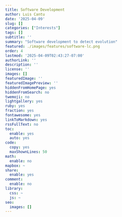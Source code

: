 ```yaml
---
title: Software Development
author: Luis Cantu
date: '2025-04-09'
slug: []
categories: ["Interests"]
tags: []
subtitle: ''
summary: "Software development to detect evolution"
featured: ./images/features/software-lc.png
order: 4
lastmod: '2025-04-09T02:43:27-07:00'
authorLink: ''
description: ''
license: ''
images: []
featuredImage: ''
featuredImagePreview: ''
hiddenFromHomePage: yes
hiddenFromSearch: no
twemoji: no
lightgallery: yes
ruby: yes
fraction: yes
fontawesome: yes
linkToMarkdown: yes
rssFullText: no
toc:
  enable: yes
  auto: yes
code:
  copy: yes
  maxShownLines: 50
math:
  enable: no
mapbox: ~
share:
  enable: yes
comment:
  enable: no
library:
  css: ~
  js: ~
seo:
  images: []
---
```


<!--more-->
